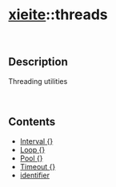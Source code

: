 # [xieite](./xieite.md)\:\:threads

&nbsp;

## Description
Threading utilities

&nbsp;

## Contents
- [Interval \{\}](./namespaces/threads/interval.md)
- [Loop \{\}](./namespaces/threads/loop.md)
- [Pool \{\}](./namespaces/threads/pool.md)
- [Timeout \{\}](./namespaces/threads/timeout.md)
- [identifier](./namespaces/threads/identifier.md)
